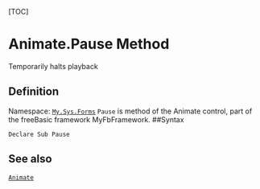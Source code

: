 [TOC]
# Animate.Pause Method
Temporarily halts playback
## Definition
Namespace: [`My.Sys.Forms`](My.Sys.Forms.md)
`Pause` is method of the Animate control, part of the freeBasic framework MyFbFramework.
##Syntax
```freeBasic
Declare Sub Pause
```

## See also
[`Animate`](Animate.md)
